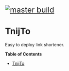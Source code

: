<p style="font-size: 25px" align=center">
<a href="https://github.com/turbaszek/tnijto/workflows/CI/badge.svg?branch=master"><img src="https://github.com/turbaszek/tnijto/workflows/CI/badge.svg?branch=master" alt="master build"></a></p>

# TnijTo

Easy to deploy link shortener.


<!-- START doctoc generated TOC please keep comment here to allow auto update -->
<!-- DON'T EDIT THIS SECTION, INSTEAD RE-RUN doctoc TO UPDATE -->
**Table of Contents**

- [TnijTo](#tnijto)

<!-- END doctoc generated TOC please keep comment here to allow auto update -->
